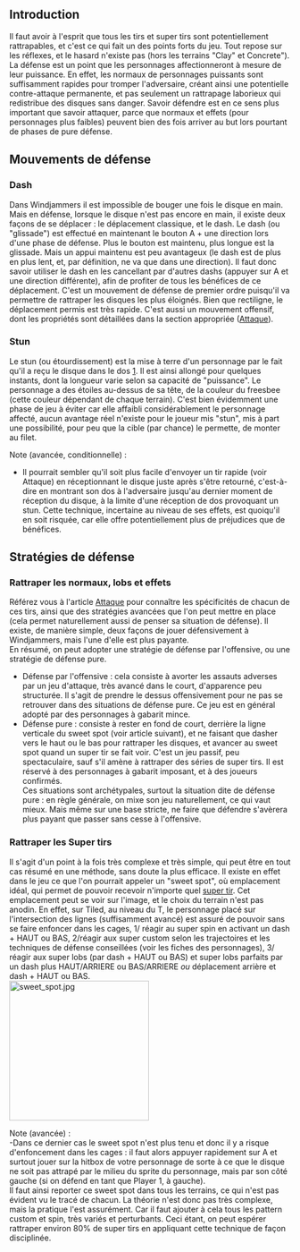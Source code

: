 ## Introduction

Il faut avoir à l'esprit que tous les tirs et super tirs sont
potentiellement rattrapables, et c'est ce qui fait un des points forts
du jeu. Tout repose sur les réflexes, et le hasard n'existe pas (hors
les terrains "Clay" et Concrete").  
La défense est un point que les personnages affectionneront à mesure de
leur puissance. En effet, les normaux de personnages puissants sont
suffisamment rapides pour tromper l'adversaire, créant ainsi une
potentielle contre-attaque permanente, et pas seulement un rattrapage
laborieux qui redistribue des disques sans danger. Savoir défendre est
en ce sens plus important que savoir attaquer, parce que normaux et
effets (pour personnages plus faibles) peuvent bien des fois arriver au
but lors pourtant de phases de pure défense.

## Mouvements de défense

### Dash

Dans Windjammers il est impossible de bouger une fois le disque en main.
Mais en défense, lorsque le disque n'est pas encore en main, il existe
deux façons de se déplacer : le déplacement classique, et le dash. Le
dash (ou "glissade") est effectué en maintenant le bouton A + une
direction lors d'une phase de défense. Plus le bouton est maintenu, plus
longue est la glissade. Mais un appui maintenu est peu avantageux (le
dash est de plus en plus lent, et, par définition, ne va que dans une
direction). Il faut donc savoir utiliser le dash en les cancellant par
d'autres dashs (appuyer sur A et une direction différente), afin de
profiter de tous les bénéfices de ce déplacement. C'est un mouvement de
défense de premier ordre puisqu'il va permettre de rattraper les disques
les plus éloignés. Bien que rectiligne, le déplacement permis est très
rapide. C'est aussi un mouvement offensif, dont les propriétés sont
détaillées dans la section appropriée ([Attaque](Attaque "wikilink")).

### Stun

Le stun (ou étourdissement) est la mise à terre d'un personnage par le
fait qu'il a reçu le disque dans le dos
[1](http://www.youtube.com/watch?v=xB7SDfmuIb8#t=21s). Il est ainsi
allongé pour quelques instants, dont la longueur varie selon sa capacité
de "puissance". Le personnage a des étoiles au-dessus de sa tête, de la
couleur du freesbee (cette couleur dépendant de chaque terrain). C'est
bien évidemment une phase de jeu à éviter car elle affaibli
considérablement le personnage affecté, aucun avantage réel n'existe
pour le joueur mis "stun", mis à part une possibilité, pour peu que la
cible (par chance) le permette, de monter au filet.

Note (avancée, conditionnelle) :  
- Il pourrait sembler qu'il soit plus facile d'envoyer un tir rapide
(voir Attaque) en réceptionnant le disque juste après s'être retourné,
c'est-à-dire en montrant son dos à l'adversaire jusqu'au dernier moment
de réception du disque, à la limite d'une réception de dos provoquant un
stun. Cette technique, incertaine au niveau de ses effets, est quoiqu'il
en soit risquée, car elle offre potentiellement plus de préjudices que
de bénéfices.

## Stratégies de défense

### Rattraper les normaux, lobs et effets

Référez vous à l'article [Attaque](Attaque "wikilink") pour connaître
les spécificités de chacun de ces tirs, ainsi que des stratégies
avancées que l'on peut mettre en place (cela permet naturellement aussi
de penser sa situation de défense). Il existe, de manière simple, deux
façons de jouer défensivement à Windjammers, mais l'une d'elle est plus
payante.  
En résumé, on peut adopter une stratégie de défense par l'offensive, ou
une stratégie de défense pure.  
- Défense par l'offensive : cela consiste à avorter les assauts adverses
par un jeu d'attaque, très avancé dans le court, d'apparence peu
structurée. Il s'agit de prendre le dessus offensivement pour ne pas se
retrouver dans des situations de défense pure. Ce jeu est en général
adopté par des personnages à gabarit mince.  
- Défense pure : consiste à rester en fond de court, derrière la ligne
verticale du sweet spot (voir article suivant), et ne faisant que dasher
vers le haut ou le bas pour rattraper les disques, et avancer au sweet
spot quand un super tir se fait voir. C'est un jeu passif, peu
spectaculaire, sauf s'il amène à rattraper des séries de super tirs. Il
est réservé à des personnages à gabarit imposant, et à des joueurs
confirmés.  
Ces situations sont archétypales, surtout la situation dite de défense
pure : en règle générale, on mixe son jeu naturellement, ce qui vaut
mieux. Mais même sur une base stricte, ne faire que défendre s'avèrera
plus payant que passer sans cesse à l'offensive.

### Rattraper les Super tirs

Il s'agit d'un point à la fois très complexe et très simple, qui peut
être en tout cas résumé en une méthode, sans doute la plus efficace. Il
existe en effet dans le jeu ce que l'on pourrait appeler un "sweet
spot", où emplacement idéal, qui permet de pouvoir recevoir n'importe
quel [super tir](super_tir "wikilink"). Cet emplacement peut se voir sur
l'image, et le choix du terrain n'est pas anodin. En effet, sur Tiled,
au niveau du T, le personnage placé sur l'intersection des lignes
(suffisamment avancé) est assuré de pouvoir sans se faire enfoncer dans
les cages, 1/ réagir au super spin en activant un dash + HAUT ou BAS,
2/réagir aux super custom selon les trajectoires et les techniques de
défense conseillées (voir les fiches des personnages), 3/ réagir aux
super lobs (par dash + HAUT ou BAS) et super lobs parfaits par un dash
plus HAUT/ARRIERE ou BAS/ARRIERE *ou* déplacement arrière et dash + HAUT
ou BAS.  
<img src="sweet_spot.jpg" title="sweet_spot.jpg" width="250"
alt="sweet_spot.jpg" />

Note (avancée) :  
-Dans ce dernier cas le sweet spot n'est plus tenu et donc il y a risque
d'enfoncement dans les cages : il faut alors appuyer rapidement sur A et
surtout jouer sur la hitbox de votre personnage de sorte à ce que le
disque ne soit pas attrapé par le milieu du sprite du personnage, mais
par son côté gauche (si on défend en tant que Player 1, à gauche).  
Il faut ainsi reporter ce sweet spot dans tous les terrains, ce qui
n'est pas évident vu le tracé de chacun. La théorie n'est donc pas très
complexe, mais la pratique l'est assurément. Car il faut ajouter à cela
tous les pattern custom et spin, très variés et perturbants. Ceci étant,
on peut espérer rattraper environ 80% de super tirs en appliquant cette
technique de façon disciplinée.

